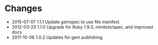 # Changes

* 2015-07-07 1.1.1 Update gemspec to use file manifest
* 2012-03-23 1.1.0 Upgrade for Ruby 1.9.3, minitest/spec, and improved docs
* 2011-10-06 1.0.2 Updates for gem publishing

